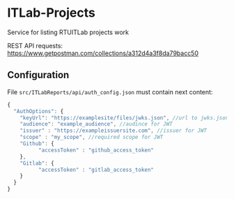 # ITLab-Projects
Service for listing RTUITLab projects work

REST API requests: https://www.getpostman.com/collections/a312d4a3f8da79bacc50
## Configuration

File ```src/ITLabReports/api/auth_config.json``` must contain next content:

```js
{
  "AuthOptions": {
    "keyUrl": "https://examplesite/files/jwks.json", //url to jwks.json
    "audience": "example_audience", //audince for JWT
    "issuer" : "https://exampleissuersite.com", //issuer for JWT
    "scope" : "my_scope", //required scope for JWT
    "Github": {
          "accessToken" : "github_access_token"
    },
    "Gitlab": {
          "accessToken" : "gitlab_access_token"
    }
  }
}
